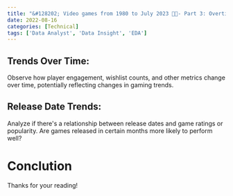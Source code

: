 ```yaml
---
title: "&#128202; Video games from 1980 to July 2023 👾👾- Part 3: Overtime trend and Conclusion"
date: 2022-08-16
categories: [Technical]
tags: ['Data Analyst', 'Data Insight', 'EDA']
---
```


## Trends Over Time:

Observe how player engagement, wishlist counts, and other metrics change over time, potentially reflecting changes in gaming trends.

## Release Date Trends:

Analyze if there's a relationship between release dates and game ratings or popularity. Are games released in certain months more likely to perform well?

# Conclution

Thanks for your reading!